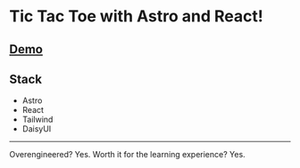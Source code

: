 # Tic Tac Toe with Astro and React!

## [Demo](https://astro-tic-tac-toe.vercel.app/)

## Stack
- Astro
- React
- Tailwind
- DaisyUI

---

Overengineered? Yes.
Worth it for the learning experience? Yes.